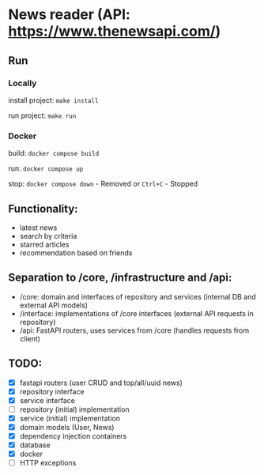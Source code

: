 # News reader (API: https://www.thenewsapi.com/)

## Run

### Locally

install project: `make install`

run project: `make run`

### Docker

build: `docker compose build`

run: `docker compose up`

stop: `docker compose down` - Removed or `Ctrl+C` - Stopped

## Functionality:
- latest news
- search by criteria
- starred articles
- recommendation based on friends

## Separation to /core, /infrastructure and /api:
- /core: domain and interfaces of repository and services (internal DB and external API models)
- /interface: implementations of /core interfaces (external API requests in repository)
- /api: FastAPI routers, uses services from /core (handles requests from client)

## TODO:
- [x] fastapi routers (user CRUD and top/all/uuid news)
- [x] repository interface
- [x] service interface
- [ ] repository (initial) implementation
- [x] service (initial) implementation
- [x] domain models (User, News)
- [x] dependency injection containers
- [x] database
- [x] docker
- [ ] HTTP exceptions